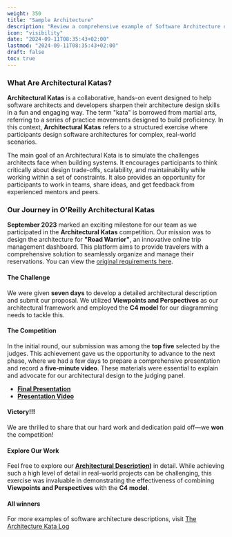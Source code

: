 ```yaml
---
weight: 350
title: "Sample Architecture"
description: "Review a comprehensive example of Software Architecture description and creation process."
icon: "visibility"
date: "2024-09-11T08:35:43+02:00"
lastmod: "2024-09-11T08:35:43+02:00"
draft: false
toc: true
---
```

### What Are Architectural Katas?

**Architectural Katas** is a collaborative, hands-on event designed to help software architects and developers sharpen their architecture design skills in a fun and engaging way. The term "kata" is borrowed from martial arts, referring to a series of practice movements designed to build proficiency. In this context, **Architectural Katas** refers to a structured exercise where participants design software architectures for complex, real-world scenarios.

The main goal of an Architectural Kata is to simulate the challenges architects face when building systems. It encourages participants to think critically about design trade-offs, scalability, and maintainability while working within a set of constraints. It also provides an opportunity for participants to work in teams, share ideas, and get feedback from experienced mentors and peers.

### Our Journey in O'Reilly Architectural Katas

**September 2023** marked an exciting milestone for our team as we participated in the **Architectural Katas** competition. Our mission was to design the architecture for **"Road Warrior"**, an innovative online trip management dashboard. This platform aims to provide travelers with a comprehensive solution to seamlessly organize and manage their reservations. You can view the [original requirements here](https://github.com/Profitero-Data-Alchemists/katas-2023/blob/master/requirements/original_requirements.md).

#### The Challenge

We were given **seven days** to develop a detailed architectural description and submit our proposal. We utilized **Viewpoints and Perspectives** as our architectural framework and employed the **C4 model** for our diagramming needs to tackle this.

#### The Competition

In the initial round, our submission was among the **top five** selected by the judges. This achievement gave us the opportunity to advance to the next phase, where we had a few days to prepare a comprehensive presentation and record a **five-minute video**. These materials were essential to explain and advocate for our architectural design to the judging panel.

* **[Final Presentation](https://github.com/Profitero-Data-Alchemists/katas-2023/blob/master/KATAS%202023%20-%20final%20presentation.pptx)**
* **[Presentation Video](https://www.youtube.com/watch?v=31RLrp68yvc)**

#### Victory!!!

We are thrilled to share that our hard work and dedication paid off—we **won** the competition!

#### Explore Our Work

Feel free to explore our **[Architectural Description](https://github.com/Profitero-Data-Alchemists/katas-2023))** in detail. While achieving such a high level of detail in real-world projects can be challenging, this exercise was invaluable in demonstrating the effectiveness of combining **Viewpoints and Perspectives** with the **C4 model**.

#### All winners

For more examples of software architecture descriptions, visit [The Architecture Kata Log](https://github.com/TheKataLog)
